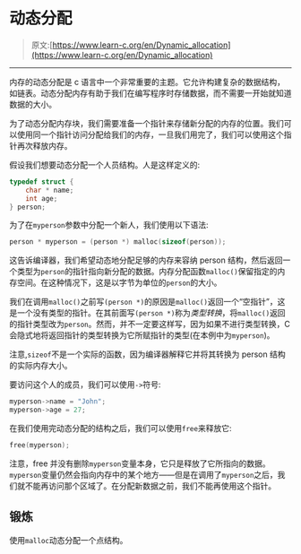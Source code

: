 # 动态分配

> 原文:[https://www.learn-c.org/en/Dynamic_allocation](https://www.learn-c.org/en/Dynamic_allocation)

* * *

内存的动态分配是 c 语言中一个非常重要的主题。它允许构建复杂的数据结构，如链表。动态分配内存有助于我们在编写程序时存储数据，而不需要一开始就知道数据的大小。

为了动态分配内存块，我们需要准备一个指针来存储新分配的内存的位置。我们可以使用同一个指针访问分配给我们的内存，一旦我们用完了，我们可以使用这个指针再次释放内存。

假设我们想要动态分配一个人员结构。人是这样定义的:

```cpp
typedef struct {
    char * name;
    int age;
} person; 
```

为了在`myperson`参数中分配一个新人，我们使用以下语法:

```cpp
person * myperson = (person *) malloc(sizeof(person)); 
```

这告诉编译器，我们希望动态地分配足够的内存来容纳 person 结构，然后返回一个类型为`person`的指针指向新分配的数据。内存分配函数`malloc()`保留指定的内存空间。在这种情况下，这是以字节为单位的`person`的大小。

我们在调用`malloc()`之前写`(person *)`的原因是`malloc()`返回一个“空指针”，这是一个没有类型的指针。在其前面写`(person *)`称为*类型转换*，将`malloc()`返回的指针类型改为`person`。然而，并不一定要这样写，因为如果不进行类型转换，C 会隐式地将返回指针的类型转换为它所赋指针的类型(在本例中为`myperson`)。

注意,`sizeof`不是一个实际的函数，因为编译器解释它并将其转换为 person 结构的实际内存大小。

要访问这个人的成员，我们可以使用`->`符号:

```cpp
myperson->name = "John";
myperson->age = 27; 
```

在我们使用完动态分配的结构之后，我们可以使用`free`来释放它:

```cpp
free(myperson); 
```

注意，free 并没有删除`myperson`变量本身，它只是释放了它所指向的数据。`myperson`变量仍然会指向内存中的某个地方——但是在调用了`myperson`之后，我们就不能再访问那个区域了。在分配新数据之前，我们不能再使用这个指针。

## 锻炼

使用`malloc`动态分配一个点结构。